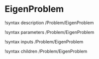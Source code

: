 <!-- MOOSE Documentation Stub: Remove this when content is added. -->

# EigenProblem
!syntax description /Problem/EigenProblem

!syntax parameters /Problem/EigenProblem

!syntax inputs /Problem/EigenProblem

!syntax children /Problem/EigenProblem

